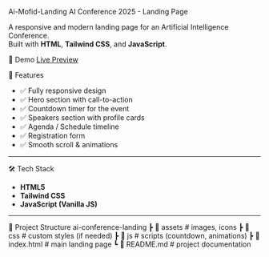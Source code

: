 Ai-Mofid-Landing
AI Conference 2025 - Landing Page

A responsive and modern landing page for an Artificial Intelligence Conference.  
Built with **HTML**, **Tailwind CSS**, and **JavaScript**.

🚀 Demo
[Live Preview](https://erfanlab.github.io/Ai-Mofid-Landing/)

📌 Features
- ✅ Fully responsive design  
- ✅ Hero section with call-to-action  
- ✅ Countdown timer for the event  
- ✅ Speakers section with profile cards  
- ✅ Agenda / Schedule timeline  
- ✅ Registration form  
- ✅ Smooth scroll & animations  

---

🛠️ Tech Stack
- **HTML5**  
- **Tailwind CSS**  
- **JavaScript (Vanilla JS)**  

---

📂 Project Structure
ai-conference-landing
┣ 📂 assets        # images, icons
┣ 📂 css           # custom styles (if needed)
┣ 📂 js            # scripts (countdown, animations)
┣ 📜 index.html    # main landing page
┗ 📜 README.md     # project documentation